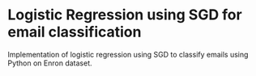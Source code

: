 # Logistic Regression using SGD for email classification

Implementation of logistic regression using SGD to classify emails using Python on Enron dataset.
